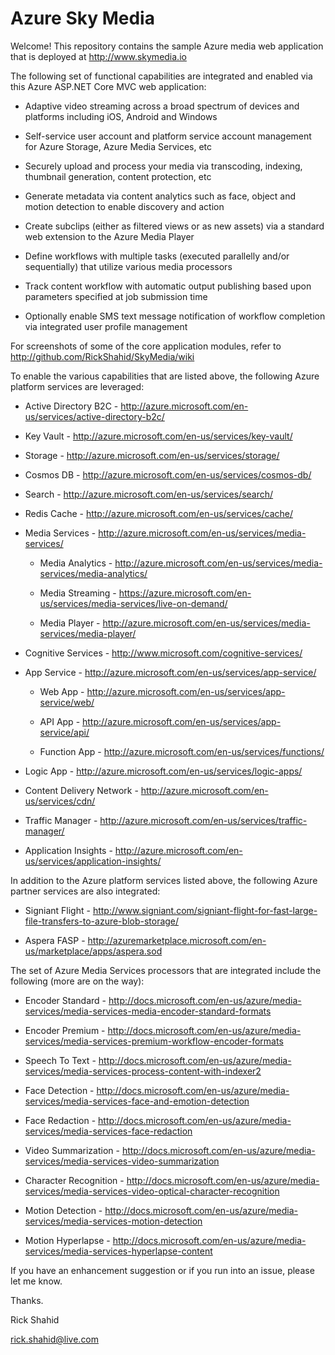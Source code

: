 # Azure Sky Media

Welcome! This repository contains the sample Azure media web application that is deployed at http://www.skymedia.io

The following set of functional capabilities are integrated and enabled via this Azure ASP.NET Core MVC web application:

* Adaptive video streaming across a broad spectrum of devices and platforms including iOS, Android and Windows

* Self-service user account and platform service account management for Azure Storage, Azure Media Services, etc

* Securely upload and process your media via transcoding, indexing, thumbnail generation, content protection, etc

* Generate metadata via content analytics such as face, object and motion detection to enable discovery and action

* Create subclips (either as filtered views or as new assets) via a standard web extension to the Azure Media Player

* Define workflows with multiple tasks (executed parallelly and/or sequentially) that utilize various media processors

* Track content workflow with automatic output publishing based upon parameters specified at job submission time

* Optionally enable SMS text message notification of workflow completion via integrated user profile management

For screenshots of some of the core application modules, refer to http://github.com/RickShahid/SkyMedia/wiki

To enable the various capabilities that are listed above, the following Azure platform services are leveraged:

* Active Directory B2C - http://azure.microsoft.com/en-us/services/active-directory-b2c/

* Key Vault - http://azure.microsoft.com/en-us/services/key-vault/

* Storage - http://azure.microsoft.com/en-us/services/storage/

* Cosmos DB - http://azure.microsoft.com/en-us/services/cosmos-db/

* Search - http://azure.microsoft.com/en-us/services/search/

* Redis Cache - http://azure.microsoft.com/en-us/services/cache/

* Media Services - http://azure.microsoft.com/en-us/services/media-services/

  * Media Analytics - http://azure.microsoft.com/en-us/services/media-services/media-analytics/
  
  * Media Streaming - https://azure.microsoft.com/en-us/services/media-services/live-on-demand/
  
  * Media Player - http://azure.microsoft.com/en-us/services/media-services/media-player/
  
* Cognitive Services - http://www.microsoft.com/cognitive-services/

* App Service - http://azure.microsoft.com/en-us/services/app-service/

  * Web App - http://azure.microsoft.com/en-us/services/app-service/web/

  * API App - http://azure.microsoft.com/en-us/services/app-service/api/
 
  * Function App - http://azure.microsoft.com/en-us/services/functions/

* Logic App - http://azure.microsoft.com/en-us/services/logic-apps/

* Content Delivery Network - http://azure.microsoft.com/en-us/services/cdn/

* Traffic Manager - http://azure.microsoft.com/en-us/services/traffic-manager/

* Application Insights - http://azure.microsoft.com/en-us/services/application-insights/

In addition to the Azure platform services listed above, the following Azure partner services are also integrated:

* Signiant Flight - http://www.signiant.com/signiant-flight-for-fast-large-file-transfers-to-azure-blob-storage/

* Aspera FASP - http://azuremarketplace.microsoft.com/en-us/marketplace/apps/aspera.sod

The set of Azure Media Services processors that are integrated include the following (more are on the way):

* Encoder Standard - http://docs.microsoft.com/en-us/azure/media-services/media-services-media-encoder-standard-formats

* Encoder Premium - http://docs.microsoft.com/en-us/azure/media-services/media-services-premium-workflow-encoder-formats

* Speech To Text - http://docs.microsoft.com/en-us/azure/media-services/media-services-process-content-with-indexer2

* Face Detection - http://docs.microsoft.com/en-us/azure/media-services/media-services-face-and-emotion-detection

* Face Redaction - http://docs.microsoft.com/en-us/azure/media-services/media-services-face-redaction

* Video Summarization - http://docs.microsoft.com/en-us/azure/media-services/media-services-video-summarization

* Character Recognition - http://docs.microsoft.com/en-us/azure/media-services/media-services-video-optical-character-recognition

* Motion Detection - http://docs.microsoft.com/en-us/azure/media-services/media-services-motion-detection

* Motion Hyperlapse - http://docs.microsoft.com/en-us/azure/media-services/media-services-hyperlapse-content

If you have an enhancement suggestion or if you run into an issue, please let me know.

Thanks.

Rick Shahid

rick.shahid@live.com
